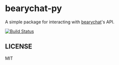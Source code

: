 # bearychat-py

A simple package for interacting with [bearychat][bc]'s API.

[bc]: http://bearychat.com

[![Build Status](https://travis-ci.org/bcho/bearychat-go.svg)](https://travis-ci.org/bcho/bearychat-go)



## LICENSE

MIT
